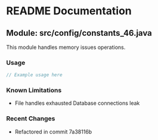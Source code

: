 # README Documentation

## Module: src/config/constants_46.java

This module handles memory issues operations.

### Usage

```java
// Example usage here
```

### Known Limitations

- File handles exhausted Database connections leak

### Recent Changes

- Refactored in commit 7a38116b
